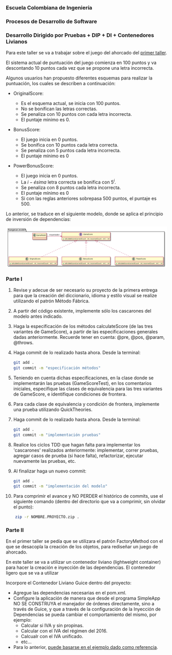 ### Escuela Colombiana de Ingeniería

### Procesos de Desarrollo de Software

### Desarrollo Dirigido por Pruebas + DIP + DI + Contenedores Livianos


Para este taller se va a trabajar sobre el juego del ahorcado del
[primer taller](https://github.com/PDSW-ECI/GoF-CreationalPatterns-FactoryMethod-Hangman).

El sistema actual de puntuación del juego comienza en 100 puntos y va
descontando 10 puntos cada vez que se propone una letra incorrecta.

Algunos usuarios han propuesto diferentes esquemas para realizar la
puntuación, los cuales se describen a continuación:

* OriginalScore: 
    * Es el esquema actual, se inicia con 100 puntos.
    * No se bonifican las letras correctas.
    * Se penaliza con 10 puntos con cada letra incorrecta.
    * El puntaje minimo es 0.

* BonusScore: 
    * El juego inicia en 0 puntos.
    * Se bonifica con 10 puntos cada letra correcta.
    * Se penaliza con 5 puntos cada letra incorrecta.
    * El puntaje mínimo es 0
    
* PowerBonusScore:
    * El juego inicia en 0 puntos.
    * La $i-ésima$ letra correcta se bonifica con $5^i$.
    * Se penaliza con 8 puntos cada letra incorrecta.
    * El puntaje mínimo es 0
    * Si con las reglas anteriores sobrepasa 500 puntos, el puntaje es
      500.

Lo anterior, se traduce en el siguiente modelo, donde se aplica el
principio de inversión de dependencias:


![](img/model.png)


### Parte I

1. Revise y adecue de ser necesario su proyecto de la primera entrega
   para que la creación del diccionario, idioma y estilo visual se
   realize utilizando el patrón Método Fábrica. 
   
2. A partir del código existente, implemente sólo los cascarones del
   modelo antes indicado.

3. Haga la especificación de los métodos calculateScore (de las tres
   variantes de GameScore), a partir de las especificaciones
   generales dadas anteriormente. Recuerde tener en cuenta: @pre,
   @pos, @param, @throws.

4. Haga commit de lo realizado hasta ahora. Desde la terminal:

	```bash		
	git add .			
	git commit -m "especificación métodos"
	```

5. Teniendo en cuenta dichas especificaciones, en la clase donde se
   implementarán las pruebas (GameScoreTest), en los
   comentarios iniciales, especifique las clases de equivalencia para
   las tres variantes de GameScore, e identifique
   condiciones de frontera. 

6. Para cada clase de equivalencia y condición de frontera, implemente
   una prueba utilizando QuickTheories.

7. Haga commit de lo realizado hasta ahora. Desde la terminal:

	```bash		
	git add .			
	git commit -m "implementación pruebas"
	```
8. Realice los ciclos TDD que hagan falta para implementar los
   'cascarones' realizados anteriormente: implementar, correr pruebas,
   agregar casos de prueba (si hace falta), refactorizar, ejecutar
   nuevamente las pruebas, etc.

9. Al finalizar haga un nuevo commit:

	```bash		
	git add .			
	git commit -m "implementación del modelo"
	```

10. Para comprimir el avance y NO PERDER el histórico de commits, use
    el siguiente comando (dentro del directorio que va a comprimir,
    sin olvidar el punto):

```bash	
	zip -r NOMBRE.PROYECTO.zip .	
```


### Parte II

En el primer taller se pedía que se utilizara el patrón FactoryMethod
con el que se desacopla la creación de los objetos, para rediseñar un
juego de ahorcado.

En este taller se va a utilizar un contenedor liviano (lightweight
container) para hacer la creación e inyección de las dependencias.
El contenedor ligero que se va a utilizar

Incorpore el Contenedor Liviano Guice dentro del proyecto:

* Agregue las dependencias necesarias en el pom.xml.
* Configure la aplicación de manera que desde el programa SimpleApp NO
  SE CONSTRUYA el manejador de órdenes directamente, sino a través de
  Guice, y que a través de la configuración de la Inyección de
  Dependencias se pueda cambiar el comportamiento del mismo, por
  ejemplo:
	* Calcular si IVA y sin propinas.
	* Calcular con el IVA del régimen del 2016.
	* Calcualr con el IVA unificado.
	* etc...
* Para lo anterior, [puede basarse en el ejemplo dado como
  referencia](https://github.com/PDSW-ECI/LightweighContainers_DepenendecyInjectionIntro-WordProcessor).
